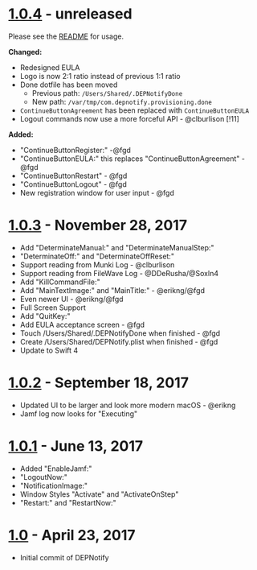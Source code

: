 # [1.0.4] - unreleased

Please see the [README] for usage.

**Changed:**

* Redesigned EULA
* Logo is now 2:1 ratio instead of previous 1:1 ratio
* Done dotfile has been moved
  * Previous path: `/Users/Shared/.DEPNotifyDone`
  * New path: `/var/tmp/com.depnotify.provisioning.done`
* `ContinueButtonAgreement` has been replaced with `ContinueButtonEULA`
* Logout commands now use a more forceful API - @clburlison [!11]

**Added:**

* "ContinueButtonRegister:" -@fgd
* "ContinueButtonEULA:" this replaces "ContinueButtonAgreement" - @fgd
* "ContinueButtonRestart" - @fgd
* "ContinueButtonLogout" - @fgd
* New registration window for user input - @fgd

# [1.0.3] - November 28, 2017

* Add "DeterminateManual:" and "DeterminateManualStep:"
* "DeterminateOff:" and "DeterminateOffReset:"
* Support reading from Munki Log - @clburlison
* Support reading from FileWave Log - @DDeRusha/@Soxln4
* Add "KillCommandFile:"
* Add "MainTextImage:" and "MainTitle:" - @erikng/@fgd
* Even newer UI - @erikng/@fgd
* Full Screen Support
* Add "QuitKey:"
* Add EULA acceptance screen - @fgd
* Touch /Users/Shared/.DEPNotifyDone when finished - @fgd
* Create /Users/Shared/DEPNotify.plist when finished - @fgd
* Update to Swift 4

# [1.0.2] - September 18, 2017

* Updated UI to be larger and look more modern macOS - @erikng
* Jamf log now looks for "Executing"

# [1.0.1] - June 13, 2017

* Added "EnableJamf:"
* "LogoutNow:"
* "NotificationImage:"
* Window Styles "Activate" and "ActivateOnStep"
* "Restart:" and "RestartNow:"

# [1.0] - April 23, 2017

* Initial commit of DEPNotify

<!-- Links -->
[README]: https://gitlab.com/Mactroll/DEPNotify/blob/master/README.md
[1.0]: https://gitlab.com/Mactroll/DEPNotify/tags/version-1.0
[1.0.1]: https://gitlab.com/Mactroll/DEPNotify/tags/version-1.0.1
[1.0.2]: https://gitlab.com/Mactroll/DEPNotify/tags/1.0.2
[1.0.3]: https://gitlab.com/Mactroll/DEPNotify/tags/1.0.3
[1.0.4]: https://gitlab.com/Mactroll/DEPNotify/tags/1.0.4
